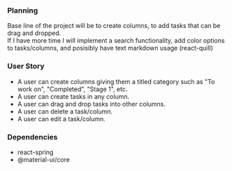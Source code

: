 ### Planning
Base line of the project will be to create columns, to add tasks that can be drag and dropped.  
If I have more time I will implement a search functionality, add color options to tasks/columns, and posisibly have text markdown usage (react-quill)

### User Story
- A user can create columns giving them a titled category such as "To work on", "Completed", "Stage 1", etc.
- A user can create tasks in any column.
- A user can drag and drop tasks into other columns.
- A user can delete a task/column.
- A user can edit a task/column.

### Dependencies
- react-spring
- @material-ui/core